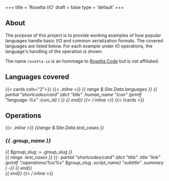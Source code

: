 +++
title = 'Rosetta I/O'
draft = false
type = 'default'
+++

## About

The purpose of this project is to provide working examples of how
popular languages handle basic I/O and common serialization formats. The
covered languages are listed below. For each example under IO
operations, the language's handling of the operation is shown.

The name `rosetta-io` is an hommage to [Rosetta
Code](https://rosettacode.org/wiki/Rosetta_Code) but is not affiliated.

## Languages covered
{{< cards cols="2">}}
  {{< _.inline >}}
    {{ range $.Site.Data.languages }}
      {{ partial "shortcodes/card" (dict
        "title"       .human_name
        "icon"        (printf "language-%s" .icon_id)
      ) }}
    {{ end}}
  {{< /_.inline >}}
{{< /cards >}}

## Operations

{{< _.inline >}}
  {{range $.Site.Data.test_cases }}
    <h3>{{ .group_name }}</h3>
    {{ $group_slug := .group_slug }}
    <div class="hextra-cards hx-mt-4 hx-gap-4 hx-grid not-prose" style="--hextra-cards-grid-cols: 2;">
      {{ range .test_cases }}
        {{- partial "shortcodes/card" (dict
          "title"       .title
          "link"        (printf "/operations/%s/%s" $group_slug .script_name)
          "subtitle"    .summary
        ) -}}
      {{ end}}
    </div>
  {{ end}}
{{< /_.inline >}}
